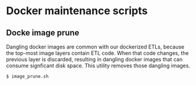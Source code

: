 # Docker maintenance scripts

## Docke image prune

Dangling docker images are common with our dockerized ETLs, because the top-most image layers contain ETL code. When that code changes, the previous layer is discarded, resulting in dangling docker images that can consume signficant disk space. This utility removes those dangling images.

```bash
$ image_prune.sh
```
